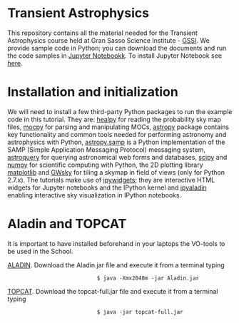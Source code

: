 # Transient Astrophysics
This repository contains all the material needed for the Transient Astrophysics course held at Gran Sasso Science Institute - [GSSI](http://www.gssi.infn.it/). We provide sample code in Python; you can download the documents and run the code samples in [Jupyter Notebookk](http://jupyter.org/). To install Jupyter Notebook see [here](http://jupyter.org/install.html).


# Installation and initialization

We will need to install a few third-party Python packages to run the example code in this tutorial. They are: [healpy](https://healpy.readthedocs.org/en/latest/) for reading the probability sky map files, [mocpy](https://github.com/tboch/mocpy) for parsing and manipulating MOCs, [astropy](http://www.astropy.org/)  package contains key functionality and common tools needed for performing astronomy and astrophysics with Python, [astropy.samp](http://astrofrog-debug.readthedocs.org/en/latest/vo/index.html) is a Python implementation of the SAMP (Simple Application Messaging Protocol) messaging system, [astroquery](https://astroquery.readthedocs.io/en/latest/) for querying astronomical web forms and databases, [scipy](https://www.scipy.org/) and [numpy](http://www.numpy.org/) for scientific computing with Python, the  2D plotting library [matplotlib](https://matplotlib.org/) and [GWsky](https://github.com/ggreco77/GWsky) for tiling a skymap in field of views (only for Python 2.7.x). The tutorials make use of [ipywidgets](https://pypi.python.org/pypi/ipywidgets); they are interactive HTML widgets for Jupyter notebooks and the IPython kernel and [ipyaladin](https://github.com/cds-astro/ipyaladin) enabling interactive sky visualization in IPython notebooks.

# Aladin and TOPCAT 
It is important to have installed beforehand in your laptops the VO-tools to be used in the School.

[ALADIN](http://aladin.u-strasbg.fr/). Download the Aladin.jar file and execute it from a terminal typing

                                $ java -Xmx2048m -jar Aladin.jar
          
[TOPCAT](http://www.star.bris.ac.uk/~mbt/topcat/). Download the topcat-full.jar file and execute it from a terminal typing 

                                $ java -jar topcat-full.jar
